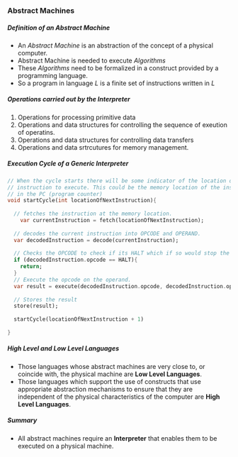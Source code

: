 ### Abstract Machines

##### Definition of an Abstract Machine

- An *Abstract Machine* is an abstraction of the concept of a physical computer.
- Abstract Machine is needed to execute *Algorithms*
- These *Algorithms* need to be formalized in a construct provided by a programming language.
- So a program in language *L* is a finite set of instructions written in *L*

##### Operations carried out by the Interpreter

1. Operations for processing primitive data
2. Operations and data structures for controlling the sequence of exeution of operatins.
3. Operations and data structures for controlling data transfers
4. Operations and data srtrcutures for memory management.

##### Execution Cycle of a Generic Interpreter

````dart
// When the cycle starts there will be some indicator of the location of the next 
// instruction to execute. This could be the memory location of the instrcution stored
// in the PC (program counter)
void startCycle(int locationOfNextInstruction){
	
  // fetches the instruction at the memory location.
	var currentInstruction = fetch(locationOfNextInstruction);
  
  // decodes the current instruction into OPCODE and OPERAND.
  var decodedInstruction = decode(currentInstruction);
  
  // Checks the OPCODE to check if its HALT which if so would stop the program.
  if (decodedInstruction.opcode == HALT){
    return;
  }
  // Execute the opcode on the operand.
  var result = execute(decodedInstruction.opcode, decodedInstruction.operand);
  
  // Stores the result
  store(result);
  
  startCycle(locationOfNextInstruction + 1)
 
}
````



##### High Level and Low Level Languages

- Those languages whose abstract machines are very close to, or coincide with, the physical machine are **Low Level Languages**.
- Those languages which support the use of constructs that use appropriate abstraction mechanisms to ensure that they are independent of the physical characteristics of the computer are **High Level Languages**.

##### Summary

- All abstract machines require an **Interpreter** that enables them to be executed on a physical machine.

